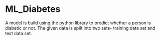 # ML_Diabetes

A model is build using the python library to predict whether a person is diabetic or not. The given data is spilt into two sets- training data set and test data set.
